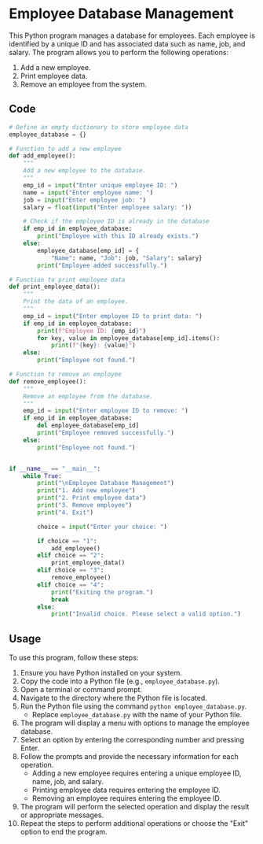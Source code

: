 # Employee Database Management

This Python program manages a database for employees. Each employee is identified by a unique ID and has associated data such as name, job, and salary. The program allows you to perform the following operations:

1. Add a new employee.
2. Print employee data.
3. Remove an employee from the system.

## Code

```python
# Define an empty dictionary to store employee data
employee_database = {}

# Function to add a new employee
def add_employee():
    """
    Add a new employee to the database.
    """
    emp_id = input("Enter unique employee ID: ")
    name = input("Enter employee name: ")
    job = input("Enter employee job: ")
    salary = float(input("Enter employee salary: "))

    # Check if the employee ID is already in the database
    if emp_id in employee_database:
        print("Employee with this ID already exists.")
    else:
        employee_database[emp_id] = {
            "Name": name, "Job": job, "Salary": salary}
        print("Employee added successfully.")

# Function to print employee data
def print_employee_data():
    """
    Print the data of an employee.
    """
    emp_id = input("Enter employee ID to print data: ")
    if emp_id in employee_database:
        print(f"Employee ID: {emp_id}")
        for key, value in employee_database[emp_id].items():
            print(f"{key}: {value}")
    else:
        print("Employee not found.")

# Function to remove an employee
def remove_employee():
    """
    Remove an employee from the database.
    """
    emp_id = input("Enter employee ID to remove: ")
    if emp_id in employee_database:
        del employee_database[emp_id]
        print("Employee removed successfully.")
    else:
        print("Employee not found.")


if __name__ == "__main__":
    while True:
        print("\nEmployee Database Management")
        print("1. Add new employee")
        print("2. Print employee data")
        print("3. Remove employee")
        print("4. Exit")

        choice = input("Enter your choice: ")

        if choice == "1":
            add_employee()
        elif choice == "2":
            print_employee_data()
        elif choice == "3":
            remove_employee()
        elif choice == "4":
            print("Exiting the program.")
            break
        else:
            print("Invalid choice. Please select a valid option.")
```

## Usage

To use this program, follow these steps:

1. Ensure you have Python installed on your system.
2. Copy the code into a Python file (e.g., `employee_database.py`).
3. Open a terminal or command prompt.
4. Navigate to the directory where the Python file is located.
5. Run the Python file using the command `python employee_database.py`.
   - Replace `employee_database.py` with the name of your Python file.
6. The program will display a menu with options to manage the employee database.
7. Select an option by entering the corresponding number and pressing Enter.
8. Follow the prompts and provide the necessary information for each operation.
   - Adding a new employee requires entering a unique employee ID, name, job, and salary.
   - Printing employee data requires entering the employee ID.
   - Removing an employee requires entering the employee ID.
9. The program will perform the selected operation and display the result or appropriate messages.
10. Repeat the steps to perform additional operations or choose the "Exit" option to end the program.